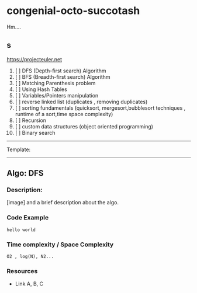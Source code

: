 # congenial-octo-succotash
Hm....

## s
https://projecteuler.net

1. [ ] DFS (Depth-first search) Algorithm
2. [ ] BFS (Breadth-first search) Algorithm
3. [ ] Matching Parenthesis problem
4. [ ] Using Hash Tables
5. [ ] Variables/Pointers manipulation
6. [ ] reverse linked list (duplicates , removing duplicates)
7. [ ] sorting fundamentals (quicksort, mergesort,bubblesort techniques , runtime of a sort,time space complexity)
8. [ ] Recursion
9. [ ] custom data structures (object oriented programming)
10. [ ] Binary search

---

Template: 

---

## Algo: DFS

### Description: 

[image] and a brief description about the algo.

### Code Example

```
hello world
```

### Time complexity / Space Complexity

```
O2 , log(N), N2...
```

### Resources

- Link A, B, C
